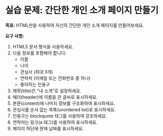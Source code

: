 # 실습 문제: 간단한 개인 소개 페이지 만들기

**목표:** 
HTML만을 사용하여 자신의 간단한 개인 소개 페이지를 만들어보세요.

**요구 사항:**

1. HTML5 문서 형식을 사용하세요.
2. 다음 정보를 포함해야 합니다:
   - 이름
   - 나이
   - 관심사 (최대 3개)
   - 연락처 (이메일 또는 전화번호 중 하나)
   - 좋아하는 인용구
3. 제목(title)은 "내 소개"로 설정하세요.
4. 헤더(header)에 이름을 큰 글씨로 표시하세요.
5. 본문(content)에 나머지 정보를 구조화하여 표시하세요.
6. 관심사를 순서 없는 목록(unordered list)로 표시하세요.
7. 인용구는 blockquote 태그를 사용하여 강조하세요.
8. 연락처는 링크(a 태그)를 사용하여 표시하세요.
9. 페이지 하단에 현재 날짜를 표시하세요.
